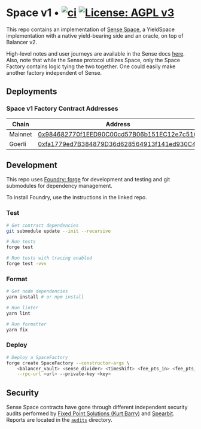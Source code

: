 # Space v1 • [![ci](https://github.com/sense-finance/space-v1/actions/workflows/ci.yml/badge.svg)](https://github.com/sense-finance/space-v1/actions/workflows/ci.yml) [![License: AGPL v3](https://img.shields.io/badge/License-AGPL_v3-blue.svg)](https://www.gnu.org/licenses/agpl-3.0)

This repo contains an implementation of [Sense Space](https://medium.com/sensefinance/introducing-sense-space-85a949087209), a YieldSpace implementation with a native yield-bearing side and an oracle, on top of Balancer v2. 

High-level notes and user journeys are available in the Sense docs [here](https://docs.sense.finance/docs/core-concepts/#sense-space). Also, note that while the Sense protocol utilizes Space, only the Space Factory contains logic tying the two together. One could easily make another factory independent of Sense.

## Deployments

### Space v1 Factory Contract Addresses

| Chain   | Address                                                                                                                                        |
| ------- | ------------------------------------------------------------------------------------------------------------------------- |
| Mainnet | [0x984682770f1EED90C00cd57B06b151EC12e7c51C](https://etherscan.io/address/0x984682770f1EED90C00cd57B06b151EC12e7c51C#code)                     |
| Goerli  | [0xfa1779ed7B384879D36d628564913f141ed930C4](https://goerli.etherscan.io/address/0xfa1779ed7B384879D36d628564913f141ed930C4#code)

## Development

This repo uses [Foundry: forge](https://github.com/gakonst/foundry) for development and testing
and git submodules for dependency management.

To install Foundry, use the instructions in the linked repo.

### Test

```bash
# Get contract dependencies
git submodule update --init --recursive

# Run tests
forge test

# Run tests with tracing enabled
forge test -vvv
```

### Format

```bash
# Get node dependencies
yarn install # or npm install

# Run linter
yarn lint

# Run formatter
yarn fix
```

### Deploy


```bash
# Deploy a SpaceFactory
forge create SpaceFactory --constructor-args \
    <balancer_vault> <sense_divider> <timeshift> <fee_pts_in> <fee_pts_out> <oracle_enabled> \
    --rpc-url <url> --private-key <key>
```

## Security

Sense Space contracts have gone through different independent security audits performed by [Fixed Point Solutions (Kurt Barry)](https://github.com/fixed-point-solutions) and [Spearbit](https://spearbit.com). Reports are located in the [`audits`](./audits) directory.